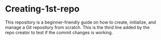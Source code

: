 # Creating-1st-repo
This repository is a beginner-friendly guide on how to create, initialize, and manage a Git repository from scratch.
This is the third line added by the repo creator to test if the commit changes is working.

